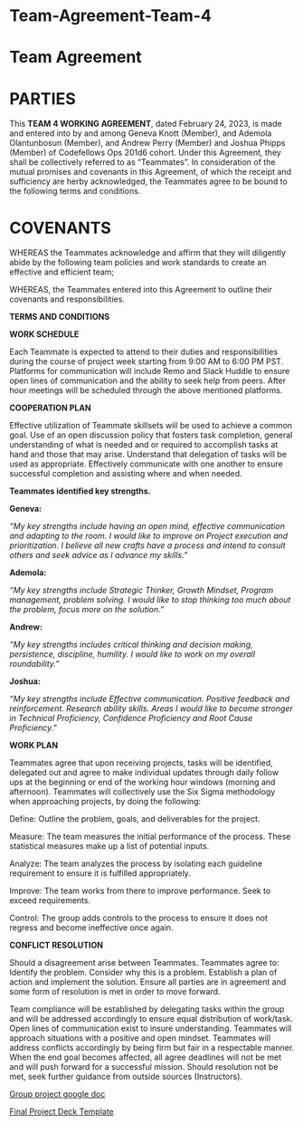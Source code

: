 # Team-Agreement-Team-4




# Team Agreement



# PARTIES

This **TEAM 4 WORKING AGREEMENT**, dated February 24, 2023, is made and entered into by and among Geneva Knott (Member), and Ademola Olantunbosun (Member), and Andrew  Perry (Member) and Joshua Phipps (Member) of Codefellows Ops 201d6 cohort. Under this Agreement, they shall be collectively referred to as “Teammates”. In consideration of the mutual promises and covenants in this Agreement, of which the receipt and sufficiency are herby acknowledged, the Teammates agree to be bound to the following terms and conditions.

# COVENANTS

WHEREAS the Teammates acknowledge and affirm that they will diligently abide by the following team policies and work standards to create an effective and efficient team;

WHEREAS, the Teammates entered into this Agreement to outline their covenants and responsibilities.

**TERMS AND CONDITIONS**

**WORK SCHEDULE**

Each Teammate is expected to attend to their duties and responsibilities during the course of project week starting from 9:00 AM to 6:00 PM PST. Platforms for communication will include Remo and Slack Huddle to ensure open lines of communication and the ability to seek help from peers. After hour meetings will be scheduled through the above mentioned platforms.

**COOPERATION PLAN**

Effective utilization of Teammate skillsets will be used to achieve a common goal. Use of an open discussion policy that fosters task completion, general understanding of what is needed and or required to accomplish tasks at hand and those that may arise. Understand that delegation of tasks will be used as appropriate. Effectively communicate with one another to ensure successful completion and assisting where and when needed.

**Teammates identified key strengths.**

**Geneva:**

*“My key strengths include having an open mind, effective communication and adapting to the room. I would like to improve on Project execution and prioritization. I believe all new crafts have a process and intend to consult others and seek advice as I advance my skills.”*

**Ademola:**

*“My key strengths include Strategic Thinker, Growth Mindset, Program management, problem solving. I would like to stop thinking too much about the problem, focus more on the solution.”*

**Andrew:**

*“My key strengths includes critical thinking and decision making, persistence, discipline, humility. I would like to work on my overall roundability.”*

**Joshua:**

*“My key strengths include Effective communication. Positive feedback and reinforcement. Research ability skills. Areas I would like to become stronger in Technical Proficiency, Confidence Proficiency and Root Cause Proficiency.”*


**WORK PLAN**

Teammates agree that upon receiving projects, tasks will be identified, delegated out and agree to make individual updates through daily follow ups at the beginning or end of the working hour windows (morning and afternoon). Teammates will collectively use the Six Sigma methodology when approaching projects, by doing the following:

Define: Outline the problem, goals, and deliverables for the project.

Measure: The team measures the initial performance of the process. These statistical measures make up a list of potential inputs.

Analyze: The team analyzes the process by isolating each guideline requirement to ensure it is fulfilled appropriately.

Improve: The team works from there to improve performance. Seek to exceed requirements.

Control: The group adds controls to the process to ensure it does not regress and become ineffective once again.

**CONFLICT RESOLUTION**

Should a disagreement arise between Teammates. Teammates agree to: Identify the problem. Consider why this is a problem. Establish a plan of action and implement the solution. Ensure all parties are in agreement and some form of resolution is met in order to move forward.

Team compliance will be established by delegating tasks within the group and will be addressed accordingly to ensure equal distribution of work/task. Open lines of communication exist to insure understanding. Teammates will approach situations with a positive and open mindset. Teammates will address conflicts accordingly by being firm but fair in a respectable manner. When the end goal becomes affected, all agree deadlines will not be met and will push forward for a successful mission. Should resolution not be met, seek further guidance from outside sources (Instructors).

[Group project google doc](https://docs.google.com/document/d/11WFLoMfU3ls_sulwB8kZTxjNeVMk5JDm-eO1n48Tbus/edit?usp=sharing)

[Final Project Deck Template](https://docs.google.com/presentation/d/1kDufNogi7J6XdPpR7sqgg4YMnaqtieVI8cPD844eegY/edit?usp=sharing)
